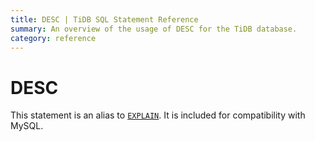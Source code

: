 ```yaml
---
title: DESC | TiDB SQL Statement Reference 
summary: An overview of the usage of DESC for the TiDB database.
category: reference
---
```


# DESC

This statement is an alias to [`EXPLAIN`](/dev/reference/sql/statements/explain.md). It is included for compatibility with MySQL.
